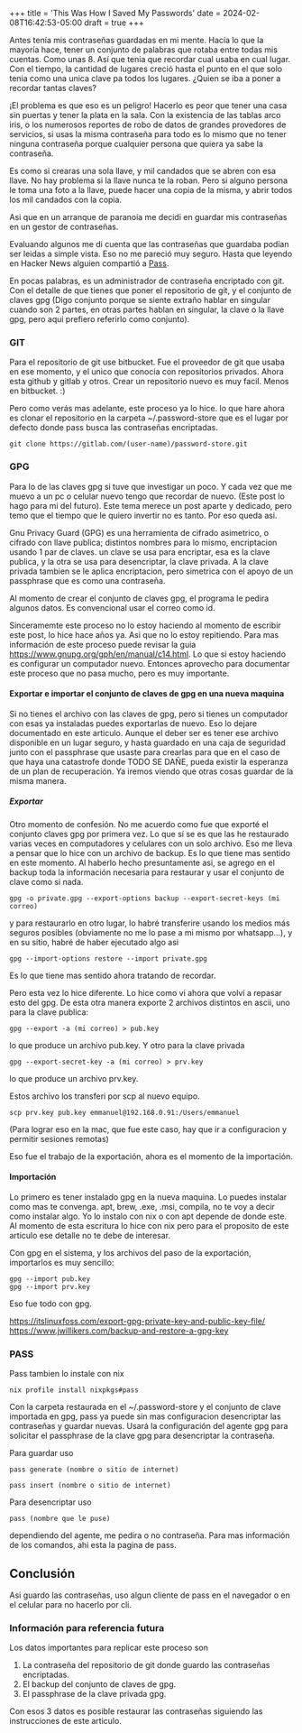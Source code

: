 +++
title = 'This Was How I Saved My Passwords'
date = 2024-02-08T16:42:53-05:00
draft = true
+++

Antes tenía mis contraseñas guardadas en mi mente. Hacía lo que la mayoría hace, tener un conjunto de palabras que rotaba entre todas mis cuentas. Como unas 8. Así que tenia que recordar cual usaba en cual lugar. Con el tiempo, la cantidad de lugares creció hasta el punto en el que solo tenia como una unica clave pa todos los lugares. ¿Quien se iba a poner a recordar tantas claves?

¡El problema es que eso es un peligro! Hacerlo es peor que tener una casa sin puertas y tener la plata en la sala. Con la existencia de las tablas arco iris, o los numerosos reportes de robo de datos de grandes provedores de servicios, si usas la misma contraseña para todo es lo mismo que no tener ninguna contraseña porque cualquier persona que quiera ya sabe la contraseña.

Es como si crearas una sola llave, y mil candados que se abren con esa llave. No hay problema si la llave nunca te la roban. Pero si alguno persona le toma una foto a la llave, puede hacer una copia de la misma, y abrir todos los mil candados con la copia.

Asi que en un arranque de paranoia me decidi en guardar mis contraseñas en un gestor de contraseñas.

Evaluando algunos me di cuenta que las contraseñas que guardaba podian ser leidas a simple vista. Eso no me pareció muy seguro. Hasta que leyendo en Hacker News alguien compartió a [Pass](https://www.passwordstore.org/).

En pocas palabras, es un administrador de contraseña encriptado con git. Con el detalle de que tienes que poner el repositorio de git, y el conjunto de claves gpg (Digo conjunto porque se siente extraño hablar en singular cuando son 2 partes, en otras partes hablan en singular, la clave o la llave gpg, pero aqui prefiero referirlo como conjunto).

### GIT

Para el repositorio de git use bitbucket. Fue el proveedor de git que usaba en ese momento, y el unico que conocia con repositorios privados. Ahora esta github y gitlab y otros. Crear un repositorio nuevo es muy facil. Menos en bitbucket. :)

Pero como verás mas adelante, este proceso ya lo hice. lo que hare ahora es clonar el repositorio en la carpeta ~/.password-store que es el lugar por defecto donde pass busca las contraseñas encriptadas.

```
git clone https://gitlab.com/(user-name)/password-store.git
```

### GPG

Para lo de las claves gpg si tuve que investigar un poco. Y cada vez que me muevo a un pc o celular nuevo tengo que recordar de nuevo. (Este post lo hago para mi del futuro). Este tema merece un post aparte y dedicado, pero temo que el tiempo que le quiero invertir no es tanto. Por eso queda asi.

Gnu Privacy Guard (GPG) es una herramienta de cifrado asimetrico, o cifrado con llave publica; distintos nombres para lo mismo, encriptacion usando 1 par de claves. un clave se usa para encriptar, esa es la clave publica, y la otra se usa para desencriptar, la clave privada. A la clave privada tambien se le aplica encriptacion, pero simetrica con el apoyo de un passphrase que es como una contraseña.

Al momento de crear el conjunto de claves gpg, el programa le pedira algunos datos. Es convencional usar el correo como id.

Sinceramemte este proceso no lo estoy haciendo al momento de escribir este post, lo hice hace años ya. Asi que no lo estoy repitiendo. Para mas información de este proceso puede revisar la guia https://www.gnupg.org/gph/en/manual/c14.html. Lo que si estoy haciendo es configurar un computador nuevo. Entonces aprovecho para documentar este proceso que no pasa mucho, pero es muy importante.

#### Exportar e importar el conjunto de claves de gpg en una nueva maquina

Si no tienes el archivo con las claves de gpg, pero si tienes un computador con esas ya instaladas puedes exportarlas de nuevo. Eso lo dejare documentado en este articulo. Aunque el deber ser es tener ese archivo disponible en un lugar seguro, y hasta guardado en una caja de seguridad junto con el passphrase que usaste para crearlas para que en el caso de que haya una catastrofe donde TODO SE DAÑE, pueda existir la esperanza de un plan de recuperación. Ya iremos viendo que otras cosas guardar de la misma manera.

##### Exportar

Otro momento de confesión. No me acuerdo como fue que exporté el conjunto claves gpg por primera vez. Lo que sí se es que las he restaurado varias veces en computadores y celulares con un solo archivo. Eso me lleva a pensar que lo hice con un archivo de backup. Es lo que tiene mas sentido en este momento. Al haberlo hecho presuntamente asi, se agrego en el backup toda la información necesaria para restaurar y usar el conjunto de clave como si nada.

```
gpg -o private.gpg --export-options backup --export-secret-keys (mi correo)
```

y para restaurarlo en otro lugar, lo habré transferire usando los medios más seguros posibles (obviamente no me lo pase a mi mismo por whatsapp...), y en su sitio, habré de haber ejecutado algo asi

```
gpg --import-options restore --import private.gpg
```

Es lo que tiene mas sentido ahora tratando de recordar.

Pero esta vez lo hice diferente. Lo hice como vi ahora que volví a repasar esto del gpg. De esta otra manera exporte 2 archivos distintos en ascii, uno para la clave publica:

```
gpg --export -a (mi correo) > pub.key
```

lo que produce un archivo pub.key. Y otro para la clave privada

```
gpg --export-secret-key -a (mi correo) > prv.key
```

lo que produce un archivo prv.key.

Estos archivo los transferi por scp al nuevo equipo.

```
scp prv.key pub.key emmanuel@192.168.0.91:/Users/emmanuel
```

(Para lograr eso en la mac, que fue este caso, hay que ir a configuracion y permitir sesiones remotas)

Eso fue el trabajo de la exportación, ahora es el momento de la importación.

#### Importación

Lo primero es tener instalado gpg en la nueva maquina. Lo puedes instalar como mas te convenga. apt, brew, .exe, .msi, compila, no te voy a decir como instalar algo. Yo lo instalo con nix o con apt depende de donde este. Al momento de esta escritura lo hice con nix pero para el proposito de este articulo ese detalle no te debe de interesar.

Con gpg en el sistema, y los archivos del paso de la exportación, importarlos es muy sencillo:

```
gpg --import pub.key
gpg --import prv.key
```

Eso fue todo con gpg.

https://itslinuxfoss.com/export-gpg-private-key-and-public-key-file/
https://www.jwillikers.com/backup-and-restore-a-gpg-key

### PASS

Pass tambien lo instale con nix

```
nix profile install nixpkgs#pass
```

Con la carpeta restaurada en el ~/.password-store y el conjunto de clave importada en gpg, pass ya puede sin mas configuracion desencriptar las contraseñas y guardar nuevas. Usará la configuración del agente gpg para solicitar el passphrase de la clave gpg para desencriptar la contraseña.

Para guardar uso

```
pass generate (nombre o sitio de internet)
```

```
pass insert (nombre o sitio de internet)
```

Para desencriptar uso

```
pass (nombre que le puse)
```

dependiendo del agente, me pedira o no contraseña. Para mas información de los comandos, ahi esta la pagina de pass.

## Conclusión

Asi guardo las contraseñas, uso algun cliente de pass en el navegador o en el celular para no hacerlo por cli.

### Información para referencia futura

Los datos importantes para replicar este proceso son

1. La contraseña del repositorio de git donde guardo las contraseñas encriptadas.
2. El backup del conjunto de claves de gpg.
3. El passphrase de la clave privada gpg.

Con esos 3 datos es posible restaurar las contraseñas siguiendo las instrucciones de este articulo.
